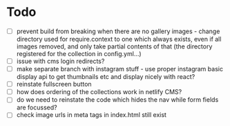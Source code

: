 # Todo

- [ ] prevent build from breaking when there are no gallery images - change directory used for require.context to one which always exists, even if all images removed, and only take partial contents of that (the directory registered for the collection in config.yml...)
- [ ] issue with cms login redirects?
- [ ] make separate branch with instagram stuff - use proper instagram basic display api to get thumbnails etc and display nicely with react?
- [ ] reinstate fullscreen button
- [ ] how does ordering of the collections work in netlify CMS?
- [ ] do we need to reinstate the code which hides the nav while form fields are focussed?
- [ ] check image urls in meta tags in index.html still exist
